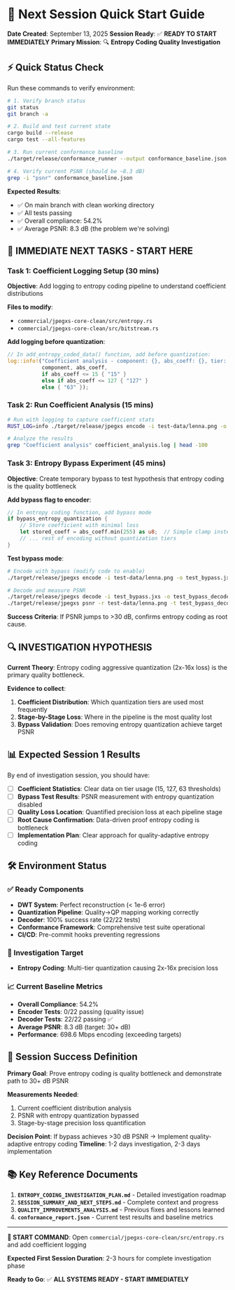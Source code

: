 # 🚀 Next Session Quick Start Guide

**Date Created**: September 13, 2025
**Session Ready**: ✅ **READY TO START IMMEDIATELY**
**Primary Mission**: 🔍 **Entropy Coding Quality Investigation**

## ⚡ Quick Status Check

Run these commands to verify environment:

```bash
# 1. Verify branch status
git status
git branch -a

# 2. Build and test current state
cargo build --release
cargo test --all-features

# 3. Run current conformance baseline
./target/release/conformance_runner --output conformance_baseline.json

# 4. Verify current PSNR (should be ~8.3 dB)
grep -i "psnr" conformance_baseline.json
```

**Expected Results**:
- ✅ On main branch with clean working directory
- ✅ All tests passing
- ✅ Overall compliance: 54.2%
- ✅ Average PSNR: 8.3 dB (the problem we're solving)

## 🎯 **IMMEDIATE NEXT TASKS - START HERE**

### Task 1: Coefficient Logging Setup (30 mins)

**Objective**: Add logging to entropy coding pipeline to understand coefficient distributions

**Files to modify**:
- `commercial/jpegxs-core-clean/src/entropy.rs`
- `commercial/jpegxs-core-clean/src/bitstream.rs`

**Add logging before quantization**:
```rust
// In add_entropy_coded_data() function, add before quantization:
log::info!("Coefficient analysis - component: {}, abs_coeff: {}, tier: {}",
           component, abs_coeff,
           if abs_coeff <= 15 { "15" }
           else if abs_coeff <= 127 { "127" }
           else { "63" });
```

### Task 2: Run Coefficient Analysis (15 mins)

```bash
# Run with logging to capture coefficient stats
RUST_LOG=info ./target/release/jpegxs encode -i test-data/lenna.png -o test_analysis.jxs --quality 0.9 2> coefficient_analysis.log

# Analyze the results
grep "Coefficient analysis" coefficient_analysis.log | head -100
```

### Task 3: Entropy Bypass Experiment (45 mins)

**Objective**: Create temporary bypass to test hypothesis that entropy coding is the quality bottleneck

**Add bypass flag to encoder**:
```rust
// In entropy coding function, add bypass mode
if bypass_entropy_quantization {
    // Store coefficient with minimal loss
    let stored_coeff = abs_coeff.min(255) as u8;  // Simple clamp instead of quantization
    // ... rest of encoding without quantization tiers
}
```

**Test bypass mode**:
```bash
# Encode with bypass (modify code to enable)
./target/release/jpegxs encode -i test-data/lenna.png -o test_bypass.jxs --quality 0.9

# Decode and measure PSNR
./target/release/jpegxs decode -i test_bypass.jxs -o test_bypass_decoded.png
./target/release/jpegxs psnr -r test-data/lenna.png -t test_bypass_decoded.png
```

**Success Criteria**: If PSNR jumps to >30 dB, confirms entropy coding as root cause.

## 🔍 **INVESTIGATION HYPOTHESIS**

**Current Theory**: Entropy coding aggressive quantization (2x-16x loss) is the primary quality bottleneck.

**Evidence to collect**:
1. **Coefficient Distribution**: Which quantization tiers are used most frequently
2. **Stage-by-Stage Loss**: Where in the pipeline is the most quality lost
3. **Bypass Validation**: Does removing entropy quantization achieve target PSNR

## 📊 **Expected Session 1 Results**

By end of investigation session, you should have:

- [ ] **Coefficient Statistics**: Clear data on tier usage (15, 127, 63 thresholds)
- [ ] **Bypass Test Results**: PSNR measurement with entropy quantization disabled
- [ ] **Quality Loss Location**: Quantified precision loss at each pipeline stage
- [ ] **Root Cause Confirmation**: Data-driven proof entropy coding is bottleneck
- [ ] **Implementation Plan**: Clear approach for quality-adaptive entropy coding

## 🛠️ **Environment Status**

### ✅ Ready Components
- **DWT System**: Perfect reconstruction (< 1e-6 error)
- **Quantization Pipeline**: Quality→QP mapping working correctly
- **Decoder**: 100% success rate (22/22 tests)
- **Conformance Framework**: Comprehensive test suite operational
- **CI/CD**: Pre-commit hooks preventing regressions

### 🔧 Investigation Target
- **Entropy Coding**: Multi-tier quantization causing 2x-16x precision loss

### 📈 Current Baseline Metrics
- **Overall Compliance**: 54.2%
- **Encoder Tests**: 0/22 passing (quality issue)
- **Decoder Tests**: 22/22 passing ✅
- **Average PSNR**: 8.3 dB (target: 30+ dB)
- **Performance**: 698.6 Mbps encoding (exceeding targets)

## 🎯 **Session Success Definition**

**Primary Goal**: Prove entropy coding is quality bottleneck and demonstrate path to 30+ dB PSNR

**Measurements Needed**:
1. Current coefficient distribution analysis
2. PSNR with entropy quantization bypassed
3. Stage-by-stage precision loss quantification

**Decision Point**: If bypass achieves >30 dB PSNR → Implement quality-adaptive entropy coding
**Timeline**: 1-2 days investigation, 2-3 days implementation

## 📚 **Key Reference Documents**

1. **`ENTROPY_CODING_INVESTIGATION_PLAN.md`** - Detailed investigation roadmap
2. **`SESSION_SUMMARY_AND_NEXT_STEPS.md`** - Complete context and progress
3. **`QUALITY_IMPROVEMENTS_ANALYSIS.md`** - Previous fixes and lessons learned
4. **`conformance_report.json`** - Current test results and baseline metrics

---

**🚀 START COMMAND**: Open `commercial/jpegxs-core-clean/src/entropy.rs` and add coefficient logging

**Expected First Session Duration**: 2-3 hours for complete investigation phase

**Ready to Go**: ✅ **ALL SYSTEMS READY - START IMMEDIATELY**
